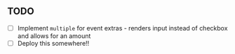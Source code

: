 TODO
--------

 - [ ] Implement `multiple` for event extras - renders input instead of checkbox and allows for an amount
 - [ ] Deploy this somewhere!!
